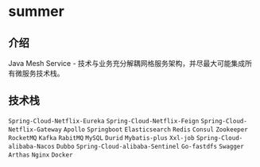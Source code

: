 # summer

## 介绍
Java Mesh Service - 技术与业务充分解耦网格服务架构，并尽最大可能集成所有微服务技术栈。

## 技术栈
`Spring-Cloud-Netflix-Eureka` `Spring-Cloud-Netflix-Feign` `Spring-Cloud-Netflix-Gateway` `Apollo` `Springboot` `Elasticsearch` `Redis` `Consul` `Zookeeper` `RocketMQ` `Kafka` `RabitMQ` `MySQL` `Durid` `Mybatis-plus` `Xxl-job` `Spring-Cloud-alibaba-Nacos` `Dubbo` `Spring-Cloud-alibaba-Sentinel` `Go-fastdfs` `Swagger` `Arthas` `Nginx` `Docker` 